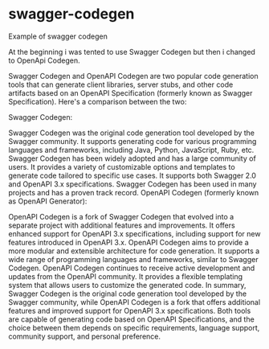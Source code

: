 # swagger-codegen
Example of swagger codegen

At the beginning i was tented to use Swagger Codegen but then i changed to OpenApi Codegen.

Swagger Codegen and OpenAPI Codegen are two popular code generation tools that can generate client libraries, server stubs, and other code artifacts based on an OpenAPI Specification (formerly known as Swagger Specification). Here's a comparison between the two:

Swagger Codegen:

Swagger Codegen was the original code generation tool developed by the Swagger community.
It supports generating code for various programming languages and frameworks, including Java, Python, JavaScript, Ruby, etc.
Swagger Codegen has been widely adopted and has a large community of users.
It provides a variety of customizable options and templates to generate code tailored to specific use cases.
It supports both Swagger 2.0 and OpenAPI 3.x specifications.
Swagger Codegen has been used in many projects and has a proven track record.
OpenAPI Codegen (formerly known as OpenAPI Generator):

OpenAPI Codegen is a fork of Swagger Codegen that evolved into a separate project with additional features and improvements.
It offers enhanced support for OpenAPI 3.x specifications, including support for new features introduced in OpenAPI 3.x.
OpenAPI Codegen aims to provide a more modular and extensible architecture for code generation.
It supports a wide range of programming languages and frameworks, similar to Swagger Codegen.
OpenAPI Codegen continues to receive active development and updates from the OpenAPI community.
It provides a flexible templating system that allows users to customize the generated code.
In summary, Swagger Codegen is the original code generation tool developed by the Swagger community, while OpenAPI Codegen is a fork that offers additional features and improved support for OpenAPI 3.x specifications. Both tools are capable of generating code based on OpenAPI Specifications, and the choice between them depends on specific requirements, language support, community support, and personal preference.
